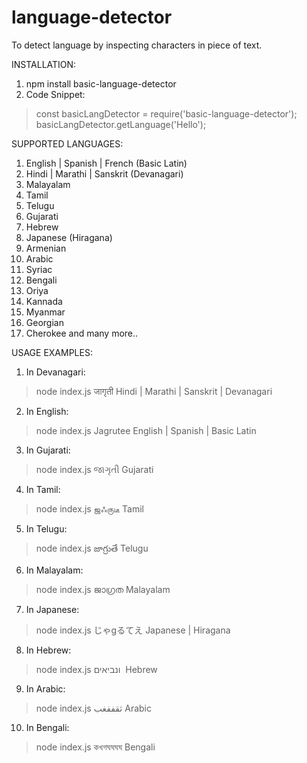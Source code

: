 ﻿# language-detector
To detect language by inspecting characters in piece of text.

INSTALLATION:

1. npm install basic-language-detector
2. Code Snippet:
> const basicLangDetector = require('basic-language-detector');
> basicLangDetector.getLanguage('Hello');

SUPPORTED LANGUAGES:

1. English | Spanish | French (Basic Latin)
2. Hindi | Marathi | Sanskrit (Devanagari)
3. Malayalam
4. Tamil
5. Telugu
6. Gujarati
7. Hebrew
8. Japanese (Hiragana)
9. Armenian
10. Arabic
11. Syriac
12. Bengali
13. Oriya
14. Kannada
15. Myanmar
16. Georgian
17. Cherokee and many more..

USAGE EXAMPLES:

1. In Devanagari:
> node index.js जागृती
> Hindi | Marathi | Sanskrit | Devanagari

2. In English:
> node index.js Jagrutee
> English | Spanish | Basic Latin

3. In Gujarati:
> node index.js જાગૃતી
> Gujarati

4. In Tamil:
> node index.js ஜஃருடீ
> Tamil

5. In Telugu:
> node index.js జాగ్రుతే
> Telugu

6. In Malayalam:
> node index.js ജാഗ്രത
> Malayalam

7. In Japanese:
> node index.js じゃgるてえ
> Japanese | Hiragana

8. In Hebrew:
> node index.js ונביאים 
> Hebrew

9. In Arabic:
> node index.js ثقففغب
> Arabic

10. In Bengali:
> node index.js কখগঘঘঘঘ
> Bengali
